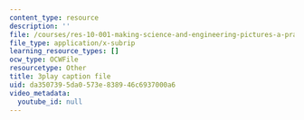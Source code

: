 ```yaml
---
content_type: resource
description: ''
file: /courses/res-10-001-making-science-and-engineering-pictures-a-practical-guide-to-presenting-your-work-spring-2016/da3507395da0573e838946c6937000a6_t5_ymNZGsCI.vtt
file_type: application/x-subrip
learning_resource_types: []
ocw_type: OCWFile
resourcetype: Other
title: 3play caption file
uid: da350739-5da0-573e-8389-46c6937000a6
video_metadata:
  youtube_id: null
---
```

